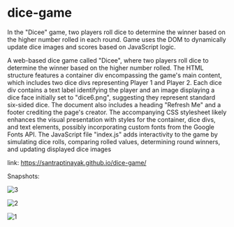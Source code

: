 # dice-game
In the "Dicee" game, two players roll dice to determine the winner based on the higher number rolled in each round. Game uses the DOM to dynamically update dice images and scores based on JavaScript logic.


A web-based dice game called "Dicee", where two players roll dice to determine the winner based on the higher number rolled. The HTML structure features a container div encompassing the game's main content, which includes two dice divs representing Player 1 and Player 2. Each dice div contains a text label identifying the player and an image displaying a dice face initially set to "dice6.png", suggesting they represent standard six-sided dice. The document also includes a heading "Refresh Me" and a footer crediting the page's creator. The accompanying CSS stylesheet likely enhances the visual presentation with styles for the container, dice divs, and text elements, possibly incorporating custom fonts from the Google Fonts API. The JavaScript file "index.js" adds interactivity to the game by simulating dice rolls, comparing rolled values, determining round winners, and updating displayed dice images

link: https://santraptinayak.github.io/dice-game/


Snapshots:

![3](https://github.com/SantraptiNayak/dice-game/assets/107788748/b0ff12c1-3a21-4448-aa50-cd3f3287989c)


![2](https://github.com/SantraptiNayak/dice-game/assets/107788748/9dd9d7b5-1543-43c3-aa94-07bac8cdb321)


![1](https://github.com/SantraptiNayak/dice-game/assets/107788748/fd5a80f4-ef47-4281-9285-adb62f5d876f)

